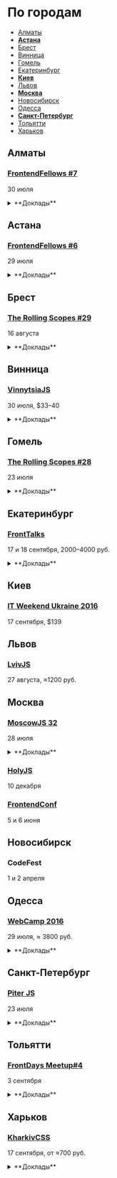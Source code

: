 # По городам

- [Алматы](#Алматы)
- **[Астана](#Астана)**
- [Брест](#Брест)
- [Винница](#Винница)
- [Гомель](#Гомель)
- [Екатеринбург](#Екатеринбург)
- **[Киев](#Киев)**
- [Львов](#Львов)
- **[Москва](#Москва)**
- [Новосибирск](#Новосибирск)
- [Одесса](#Одесса)
- **[Санкт-Петербург](#Санкт-Петербург)**
- [Тольятти](#Тольятти)
- [Харьков](#Харьков)

## Алматы

### [FrontendFellows #7](https://frontendfellows.timepad.ru/event/349319/)

30 июля

<details>
  <summary>**Доклады**</summary>

  - «На плаву», Эльдар Амантай (Яндекс)
  - «Осторожно, закэшировано!», Сергей Жигалов (Яндекс)
  - «Бэкенд, Фронтенд — всё смешалось. Обзорная экскурсия в будущее веб-разработки», Павел Черторогов
  - «Обучение фронтенд разработке», Олег Мохов (Яндекс)
</details>

## Астана

### [FrontendFellows #6](https://frontendfellows.timepad.ru/event/328848/)

29 июля

<details>
  <summary>**Доклады**</summary>

  - «На плаву», Эльдар Амантай (Яндекс)
  - «Осторожно, закэшировано!», Сергей Жигалов (Яндекс)
  - «Стайлгайд: Начало», Талгат Успанов, (Bee Software)
  - «Обучение фронтенд разработке», Олег Мохов (Яндекс)
</details>

## Брест

### [The Rolling Scopes #29](https://brest.rollingscopes.com/)

16 августа

<details>
  <summary>**Доклады**</summary>

  - «Immutable.js», Виталий Фокин
  - «Популярные CSS фреймворки 2016. Нужно ли гнаться за модой?», Андрей Кучук
  - «React.js hangover», Владимир Дёмин
  - «Погружаемся в React native», Александр Коваленко
  - «Введение в теорию типов», Александр Рулев
</details>

## Винница

### [VinnytsiaJS](http://vinnytsiajs.org/)

30 июля, $33–40

<details>
  <summary>**Доклады**</summary>

  - «JavaScript: The awesome parts», Martin Splitt (Archilogic)
  - «Asyncable ESMAScript», Денис Влассенко (EPAM)
  - «React, Redux and immutable state», Евгений Шемет (Componentix Eurotaxi)
  - «Types vs Types», Иван Лаврин (Lohika Systems)
  - «Frontend Performance Metrics. Measure First. Measure Often», Артём Захарченко (EPAM)
  - «Should you play coding games if you are professional coder?», Александр Лябах (CheckiO)
  - «Realtime HTML5 Canvas Drawing», Евгений Пинкаль (EPAM)
  - «Better API wrappers with Proxies», Алексей Швайка (Hell Yeah LLC)
  - «React Native: Are we there yet?», Роман Лютиков (Redradix LLC)
  - «Offline-First Almighty or one big reason why our web-applications suck», Денис Яремов (Lohika)
  - «WTF - WebGL The Fundamentals», Martin Splitt (Archilogic)
  - «Node.js – running JavaScript on-earth and in-cloud», Andriy Deren (Dreams IT)
  - «Hidden capabilities of well-known things», Алексей Волков (Rumble Inc)
</details>

## Гомель

### [The Rolling Scopes #28](https://gomel.rollingscopes.com/)

23 июля

<details>
  <summary>**Доклады**</summary>

  - «Angular-Material in Practice», Ales Tsvil
  - «TypeScript: application-scale JavaScript», Aliaksei Kharchykau
  - «Как подружить JAVA сервер-сайд разработчика с JASMINE», Aliaksei Rabchanka
  - «Как стать фронт-енд разработчиком с нуля», Vadim Kulaga
  - «Некоторые алгоритмы и структуры для обработки строковых данных», Ruslan Panasiuk
  - «Electron и JavaScript приложения для desktop», Иван Селицкий
  - «Статическая типизация с Flow and Typescript», Uladzislau Harbachou
  - «Cycle.js», Сергей Мельник
  - «Creating VR web», Paul Yuhnovich
  - «Азбука HTML и CSS, или как научить толпу людей верстать», Maria Putyrskaya
  - «Самые распространеные лайфхаки фронтенд разработчика или как делать свою работу быстрее и проще», Zhanna Lud
</details>

## Екатеринбург

### [FrontTalks](http://lanyrd.com/2016/fronttalks2016/)

17 и 18 сентября, 2000–4000 руб.

<details>
  <summary>**Доклады**</summary>

  - «Как перестать писать код с ошибками», Владимир Дашукевич (XBSoftware)
  - «Пользовательские свойства как основа архитектуры CSS», Павел Ловцевич (LOVATA)
  - «Типографика: восток», Роман Прудников (2ГИС)
  - «Парсим CSS», Роман Дворнов (Avito)
</details>

## Киев

### [IT Weekend Ukraine 2016](http://ukraine.itweekend.ua/ua/)

17 сентября, $139

## Львов

### [LvivJS](http://www.lvivjs.org.ua/)

27 августа, ≈1200 руб.

## Москва

### [MoscowJS 32](https://events.yandex.ru/events/yagosti/28-july-2016/)

28 июля

<details>
  <summary>**Доклады**</summary>

  - «Собираем пакеты npm на TypeScript», Артур Бир (Dr. Head)
  - «О том, как не надо тестировать», Иван Стрелков (Avito)
  - «Ускорение CI фронтенда», Алексей Калмаков (Яндекс)
  - «Интернет вещей и JavaScript», Павел Ахметчанов (CountBOX)
</details>

### [HolyJS](http://holyjs.ru/)

10 декабря

### [FrontendConf](http://frontendconf.ru/)

5 и 6 июня

## Новосибирск

### CodeFest

1 и 2 апреля

## Одесса

### [WebCamp 2016](http://webcamp.in.ua/front-end.html#theme)

29 июля, ≈ 3800 руб.

<details>
  <summary>**Доклады**</summary>

  - «Эволюция CSS: от темных времен до CSS модулей», Катерина Поршнева (YouScan)
  - «Теория и практика локализации одностраничных JavaScript приложений», Виктор Турский (WebbyLab)
  - «Современные подходы в верстке», Юрий Артюх (Coderiver)
  - «Теоретические и практические концепции React.js», Максим Климишин (CartFresh)
  - «Stylelint — как и зачем линтить CSS», Андрей Ситник (Злые марсиане)
  - «Relay, GraphQL и остальные радости современного React», Роман Якобчук (RevJet)
  - «Оптимизируем мобильный веб полностью», Андрей Копёнкин (FlyElephant)
  - «JavaScript для мобильной разработки», Виталий Бобров (Provectus)
</details>

## Санкт-Петербург

### [Piter JS](http://piter-united.ru/itgm8/itgm.html)

23 июля

<details>
  <summary>**Доклады**</summary>

  - «ECMAScript», Михаил Полубояринов
  - «node.js + Docker», Станислав Гуменюк
  - «Особенности массовой разработки софта», Яков Сироткин
  - «Круглый стол: обучение и развитие в JS», Вадим Макеев, Алексей Симоненко, Кирилл Сухомлин, Александр Баумгертнер, Михаил Полубояринов
</details>

## Тольятти

### [FrontDays Meetup#4](http://frontdays.ru/)

3 сентября

<details>
  <summary>**Доклады**</summary>

  - «Ботоведение. Как и зачем делать ботов?», Рустам Галиуллин и Дмитрий Власов (4Taps)
</details>

## Харьков

### [KharkivCSS](http://kharkivcss.org/)

17 сентября, от ≈700 руб.

<details>
  <summary>**Доклады**</summary>

  - «Flexible Box Layout», Владимир Макуха
  - «Grid layout», Денис Переверзев
  - «Прячем хаки и ускоряем рендеринг с PostCSS», Алексей Швайка
  - «CSS-методологии и реализация тем в больших веб-приложениях», Игорь Зенич
  - «Если ты лентяй и верстаешь уже 12 лет», Юрий Артюх
  - «UX», Денис Яровой
  - «Вы не знаете CSS», Антон Немцев
</details>